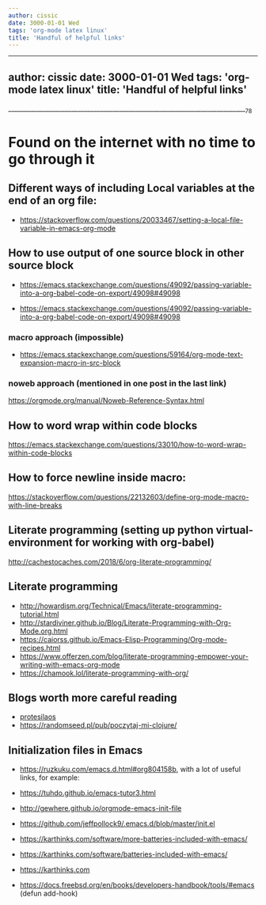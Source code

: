 ```yaml
---
author: cissic
date: 3000-01-01 Wed
tags: 'org-mode latex linux'
title: 'Handful of helpful links'
---
```

---
author: cissic
date: 3000-01-01 Wed
tags: 'org-mode latex linux'
title: 'Handful of helpful links'
---
 \_\_\_\_\_\_\_\_\_\_\_\_\_\_\_\_\_\_\_\_\_\_\_\_\_\_\_\_\_\_\_\_\_\_\_\_\_\_\_\_\_\_\_\_\_\_\_\_\_\_\_\_\_\_\_\_\_\_\_\_\_\_\_\_\_\_\_\_\_\_\_\_\_\_\_<sub>78</sub>


# Found on the internet with no time to go through it


## Different ways of including Local variables at the end of an org file:

-   <https://stackoverflow.com/questions/20033467/setting-a-local-file-variable-in-emacs-org-mode>


## How to use output of one source block in other source block

-   <https://emacs.stackexchange.com/questions/49092/passing-variable-into-a-org-babel-code-on-export/49098#49098>

-   <https://emacs.stackexchange.com/questions/49092/passing-variable-into-a-org-babel-code-on-export/49098#49098>


### macro approach (impossible)

-   <https://emacs.stackexchange.com/questions/59164/org-mode-text-expansion-macro-in-src-block>


### noweb approach (mentioned in one post in the last link)

<https://orgmode.org/manual/Noweb-Reference-Syntax.html>


## How to word wrap within code blocks

<https://emacs.stackexchange.com/questions/33010/how-to-word-wrap-within-code-blocks>


## How to force newline inside macro:

<https://stackoverflow.com/questions/22132603/define-org-mode-macro-with-line-breaks>


## Literate programming (setting up python virtual-environment for working with org-babel)

<http://cachestocaches.com/2018/6/org-literate-programming/>


## Literate programming

-   <http://howardism.org/Technical/Emacs/literate-programming-tutorial.html>
-   <http://stardiviner.github.io/Blog/Literate-Programming-with-Org-Mode.org.html>
-   <https://caiorss.github.io/Emacs-Elisp-Programming/Org-mode-recipes.html>
-   <https://www.offerzen.com/blog/literate-programming-empower-your-writing-with-emacs-org-mode>
-   <https://chamook.lol/literate-programming-with-org/>


## Blogs worth more careful reading

-   [protesilaos](https://protesilaos.com)
-   <https://randomseed.pl/pub/poczytaj-mi-clojure/>


## Initialization files in Emacs

-   <https://ruzkuku.com/emacs.d.html#org804158b>, with a lot of useful links, for example:
-   <https://tuhdo.github.io/emacs-tutor3.html>
-   <http://gewhere.github.io/orgmode-emacs-init-file>

-   <https://github.com/jeffpollock9/.emacs.d/blob/master/init.el>
-   <https://karthinks.com/software/more-batteries-included-with-emacs/>
-   <https://karthinks.com/software/batteries-included-with-emacs/>
-   <https://karthinks.com>
-   <https://docs.freebsd.org/en/books/developers-handbook/tools/#emacs> (defun add-hook)


## 

